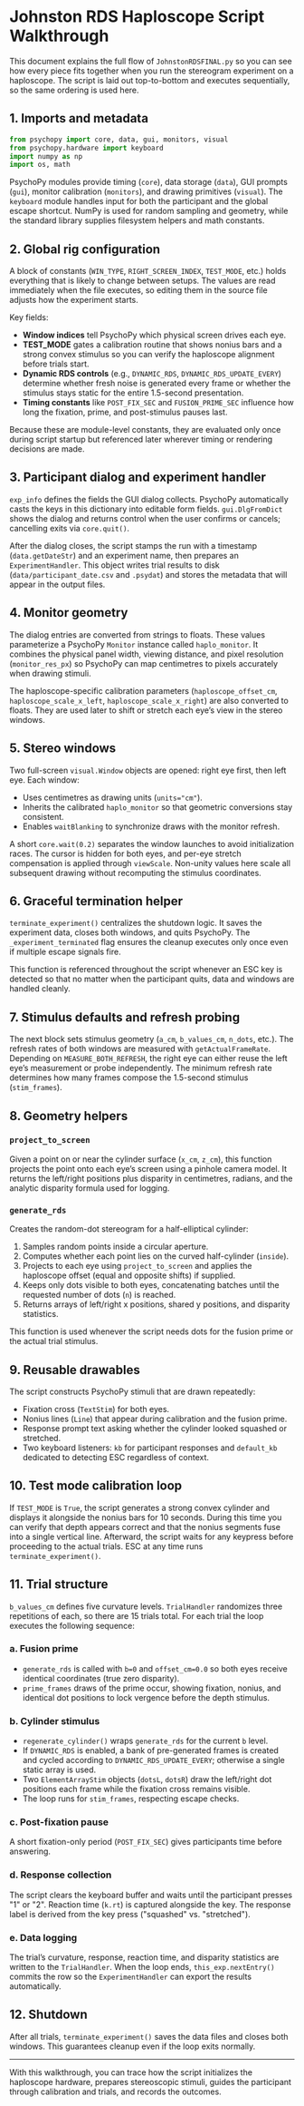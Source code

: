 # Johnston RDS Haploscope Script Walkthrough

This document explains the full flow of `JohnstonRDSFINAL.py` so you can see how every
piece fits together when you run the stereogram experiment on a haploscope. The script
is laid out top-to-bottom and executes sequentially, so the same ordering is used here.

## 1. Imports and metadata
```python
from psychopy import core, data, gui, monitors, visual
from psychopy.hardware import keyboard
import numpy as np
import os, math
```
PsychoPy modules provide timing (`core`), data storage (`data`), GUI prompts (`gui`),
monitor calibration (`monitors`), and drawing primitives (`visual`). The `keyboard`
module handles input for both the participant and the global escape shortcut. NumPy is
used for random sampling and geometry, while the standard library supplies filesystem
helpers and math constants.

## 2. Global rig configuration
A block of constants (`WIN_TYPE`, `RIGHT_SCREEN_INDEX`, `TEST_MODE`, etc.) holds
everything that is likely to change between setups. The values are read immediately when
the file executes, so editing them in the source file adjusts how the experiment starts.

Key fields:
- **Window indices** tell PsychoPy which physical screen drives each eye.
- **TEST_MODE** gates a calibration routine that shows nonius bars and a strong convex
  stimulus so you can verify the haploscope alignment before trials start.
- **Dynamic RDS controls** (e.g., `DYNAMIC_RDS`, `DYNAMIC_RDS_UPDATE_EVERY`) determine
  whether fresh noise is generated every frame or whether the stimulus stays static for
  the entire 1.5-second presentation.
- **Timing constants** like `POST_FIX_SEC` and `FUSION_PRIME_SEC` influence how long the
  fixation, prime, and post-stimulus pauses last.

Because these are module-level constants, they are evaluated only once during script
startup but referenced later wherever timing or rendering decisions are made.

## 3. Participant dialog and experiment handler
`exp_info` defines the fields the GUI dialog collects. PsychoPy automatically casts the
keys in this dictionary into editable form fields. `gui.DlgFromDict` shows the dialog and
returns control when the user confirms or cancels; cancelling exits via `core.quit()`.

After the dialog closes, the script stamps the run with a timestamp (`data.getDateStr`)
and an experiment name, then prepares an `ExperimentHandler`. This object writes trial
results to disk (`data/participant_date.csv` and `.psydat`) and stores the metadata that
will appear in the output files.

## 4. Monitor geometry
The dialog entries are converted from strings to floats. These values parameterize a
PsychoPy `Monitor` instance called `haplo_monitor`. It combines the physical panel width,
viewing distance, and pixel resolution (`monitor_res_px`) so PsychoPy can map centimetres
to pixels accurately when drawing stimuli.

The haploscope-specific calibration parameters (`haploscope_offset_cm`,
`haploscope_scale_x_left`, `haploscope_scale_x_right`) are also converted to floats. They
are used later to shift or stretch each eye’s view in the stereo windows.

## 5. Stereo windows
Two full-screen `visual.Window` objects are opened: right eye first, then left eye. Each
window:
- Uses centimetres as drawing units (`units="cm"`).
- Inherits the calibrated `haplo_monitor` so that geometric conversions stay consistent.
- Enables `waitBlanking` to synchronize draws with the monitor refresh.

A short `core.wait(0.2)` separates the window launches to avoid initialization races. The
cursor is hidden for both eyes, and per-eye stretch compensation is applied through
`viewScale`. Non-unity values here scale all subsequent drawing without recomputing the
stimulus coordinates.

## 6. Graceful termination helper
`terminate_experiment()` centralizes the shutdown logic. It saves the experiment data,
closes both windows, and quits PsychoPy. The `_experiment_terminated` flag ensures the
cleanup executes only once even if multiple escape signals fire.

This function is referenced throughout the script whenever an ESC key is detected so that
no matter when the participant quits, data and windows are handled cleanly.

## 7. Stimulus defaults and refresh probing
The next block sets stimulus geometry (`a_cm`, `b_values_cm`, `n_dots`, etc.). The refresh
rates of both windows are measured with `getActualFrameRate`. Depending on
`MEASURE_BOTH_REFRESH`, the right eye can either reuse the left eye’s measurement or
probe independently. The minimum refresh rate determines how many frames compose the
1.5-second stimulus (`stim_frames`).

## 8. Geometry helpers
### `project_to_screen`
Given a point on or near the cylinder surface (`x_cm`, `z_cm`), this function projects the
point onto each eye’s screen using a pinhole camera model. It returns the left/right
positions plus disparity in centimetres, radians, and the analytic disparity formula used
for logging.

### `generate_rds`
Creates the random-dot stereogram for a half-elliptical cylinder:
1. Samples random points inside a circular aperture.
2. Computes whether each point lies on the curved half-cylinder (`inside`).
3. Projects to each eye using `project_to_screen` and applies the haploscope offset (equal
   and opposite shifts) if supplied.
4. Keeps only dots visible to both eyes, concatenating batches until the requested number
   of dots (`n`) is reached.
5. Returns arrays of left/right x positions, shared y positions, and disparity statistics.

This function is used whenever the script needs dots for the fusion prime or the actual
trial stimulus.

## 9. Reusable drawables
The script constructs PsychoPy stimuli that are drawn repeatedly:
- Fixation cross (`TextStim`) for both eyes.
- Nonius lines (`Line`) that appear during calibration and the fusion prime.
- Response prompt text asking whether the cylinder looked squashed or stretched.
- Two keyboard listeners: `kb` for participant responses and `default_kb` dedicated to
  detecting ESC regardless of context.

## 10. Test mode calibration loop
If `TEST_MODE` is `True`, the script generates a strong convex cylinder and displays it
alongside the nonius bars for 10 seconds. During this time you can verify that depth
appears correct and that the nonius segments fuse into a single vertical line. Afterward,
the script waits for any keypress before proceeding to the actual trials. ESC at any time
runs `terminate_experiment()`.

## 11. Trial structure
`b_values_cm` defines five curvature levels. `TrialHandler` randomizes three repetitions
of each, so there are 15 trials total. For each trial the loop executes the following
sequence:

### a. Fusion prime
- `generate_rds` is called with `b=0` and `offset_cm=0.0` so both eyes receive identical
  coordinates (true zero disparity).
- `prime_frames` draws of the prime occur, showing fixation, nonius, and identical dot
  positions to lock vergence before the depth stimulus.

### b. Cylinder stimulus
- `regenerate_cylinder()` wraps `generate_rds` for the current `b` level.
- If `DYNAMIC_RDS` is enabled, a bank of pre-generated frames is created and cycled
  according to `DYNAMIC_RDS_UPDATE_EVERY`; otherwise a single static array is used.
- Two `ElementArrayStim` objects (`dotsL`, `dotsR`) draw the left/right dot positions each
  frame while the fixation cross remains visible.
- The loop runs for `stim_frames`, respecting escape checks.

### c. Post-fixation pause
A short fixation-only period (`POST_FIX_SEC`) gives participants time before answering.

### d. Response collection
The script clears the keyboard buffer and waits until the participant presses "1" or
"2". Reaction time (`k.rt`) is captured alongside the key. The response label is derived
from the key press ("squashed" vs. "stretched").

### e. Data logging
The trial’s curvature, response, reaction time, and disparity statistics are written to
the `TrialHandler`. When the loop ends, `this_exp.nextEntry()` commits the row so the
`ExperimentHandler` can export the results automatically.

## 12. Shutdown
After all trials, `terminate_experiment()` saves the data files and closes both windows.
This guarantees cleanup even if the loop exits normally.

---
With this walkthrough, you can trace how the script initializes the haploscope hardware,
prepares stereoscopic stimuli, guides the participant through calibration and trials, and
records the outcomes.
